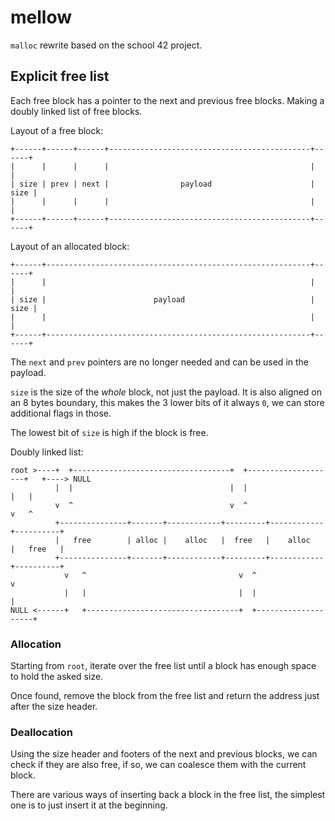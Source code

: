 # mellow

`malloc` rewrite based on the school 42 project.

## Explicit free list

Each free block has a pointer to the next and previous free blocks. Making a
doubly linked list of free blocks.

Layout of a free block:

```
+------+------+------+---------------------------------------------+------+
|      |      |      |                                             |      |
| size | prev | next |                payload                      | size |
|      |      |      |                                             |      |
+------+------+------+---------------------------------------------+------+
```

Layout of an allocated block:

```
+------+-----------------------------------------------------------+------+
|      |                                                           |      |
| size |                        payload                            | size |
|      |                                                           |      |
+------+-----------------------------------------------------------+------+
```

The `next` and `prev` pointers are no longer needed and can be used in the payload.

`size` is the size of the *whole* block, not just the payload. It is also
aligned on an 8 bytes boundary, this makes the 3 lower bits of it always `0`,
we can store additional flags in those.

The lowest bit of `size` is high if the block is free.

Doubly linked list:

```
root >----+  +-----------------------------------+  +--------------------+   +----> NULL
          |  |                                   |  |                    |   |
          v  ^                                   v  ^                    v   ^
          +---------------+-------+------------+---------+------------+----------+
          |   free        | alloc |    alloc   |  free   |    alloc   |   free   |
          +---------------+-------+------------+---------+------------+----------+
            v   ^                                  v  ^                    v
            |   |                                  |  |                    |
NULL <------+   +----------------------------------+  +--------------------+
```

### Allocation

Starting from `root`, iterate over the free list until a block has enough space
to hold the asked size.

Once found, remove the block from the free list and return the address just after the size header.

### Deallocation

Using the size header and footers of the next and previous blocks, we can check
if they are also free, if so, we can coalesce them with the current block.

There are various ways of inserting back a block in the free list, the simplest
one is to just insert it at the beginning.
